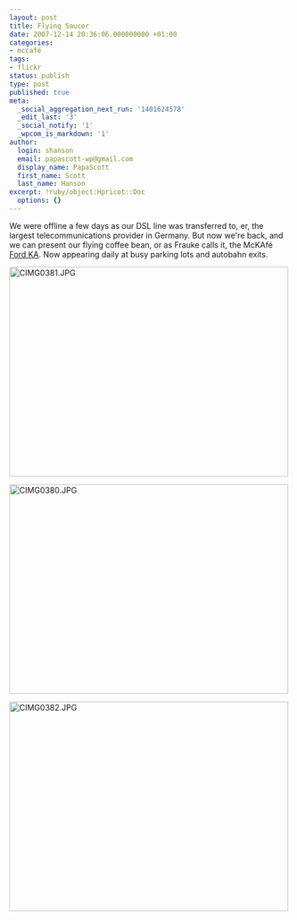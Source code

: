 ```yaml
---
layout: post
title: Flying Saucer
date: 2007-12-14 20:36:06.000000000 +01:00
categories:
- mccafé
tags:
- flickr
status: publish
type: post
published: true
meta:
  _social_aggregation_next_run: '1401624578'
  _edit_last: '3'
  _social_notify: '1'
  _wpcom_is_markdown: '1'
author:
  login: shanson
  email: papascott-wp@gmail.com
  display_name: PapaScott
  first_name: Scott
  last_name: Hanson
excerpt: !ruby/object:Hpricot::Doc
  options: {}
---
```

<p>We were offline a few days as our DSL line was transferred to, er, the largest telecommunications provider in Germany. But now we're back, and we can present our flying coffee bean, or as Frauke calls it, the McKAf&eacute; <a href="http://en.wikipedia.org/wiki/Ford_Ka">Ford KA</a>. Now appearing daily at busy parking lots and autobahn exits.</p>
<p><a href="http://www.flickr.com/photos/51035717986@N01/2111289620" title="View 'CIMG0381.JPG' on Flickr.com"><img src="https://farm3.static.flickr.com/2324/2111289620_b64664f973.jpg" alt="CIMG0381.JPG" border="0" width="500" height="375" /></a></p>
<p><a href="http://www.flickr.com/photos/51035717986@N01/2110510525" title="View 'CIMG0380.JPG' on Flickr.com"><img src="https://farm3.static.flickr.com/2305/2110510525_a0452b1504.jpg" alt="CIMG0380.JPG" border="0" width="500" height="375" /></a></p>
<p><a href="http://www.flickr.com/photos/51035717986@N01/2111290002" title="View 'CIMG0382.JPG' on Flickr.com"><img src="https://farm3.static.flickr.com/2025/2111290002_7f97646687.jpg" alt="CIMG0382.JPG" border="0" width="500" height="375" /></a></p>
